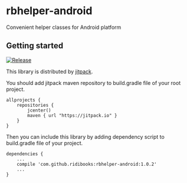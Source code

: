 # rbhelper-android
Convenient helper classes for Android platform

## Getting started
[![Release](https://jitpack.io/v/ridibooks/rbhelper-android.svg)](https://jitpack.io/#ridibooks/rbhelper-android)

This library is distributed by [jitpack](https://jitpack.io).

You should add jitpack maven repository to build.gradle file of your root project.

```
allprojects {
    repositories {
        jcenter()
        maven { url "https://jitpack.io" }
    }
}
```

Then you can include this library by adding dependency script to build.gradle file of your project.

```
dependencies {
    ...
    compile 'com.github.ridibooks:rbhelper-android:1.0.2' 
    ...
}
```
